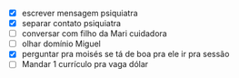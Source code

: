 - [x] escrever mensagem psiquiatra
- [x] separar contato psiquiatra
- [ ] conversar com filho da Mari cuidadora
- [ ] olhar domínio Miguel
- [x] perguntar pra moisés se tá de boa pra ele ir pra sessão
- [ ] Mandar 1 currículo pra vaga dólar